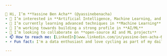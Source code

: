 ```yaml
---

👋 Hi, I’m **Yassine Ben Acha** (@yassinebenacha)  
- 👀 I’m interested in **Artificial Intelligence, Machine Learning, and Data Science**  
- 🌱 I’m currently learning advanced techniques in **Machine Learning** and **AI Engineering**  
- 💼 I’m working towards building a strong profile in **AI/ML**  
- 💞️ I’m looking to collaborate on **open-source AI and ML projects**  
- 📫 How to reach me: [LinkedIn](www.linkedin.com/in/yassine-ben-acha-64332b248) or email me at **[yassinebenacha1@gmail.com]** 
- ⚡ Fun fact: I'm a data enthusiast and love cycling as part of my daily routine!  

---
```

